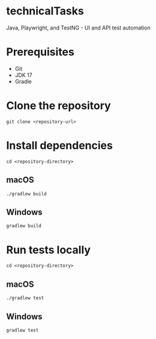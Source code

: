 # technicalTasks
Java, Playwright, and TestNG - UI and API test automation

# Prerequisites
- Git
- JDK 17
- Gradle

# Clone the repository
`git clone <repository-url>`

# Install dependencies
`cd <repository-directory>`
## macOS
`./gradlew build`
## Windows
`gradlew build`

# Run tests locally
`cd <repository-directory>`
## macOS
`./gradlew test`
## Windows
`gradlew test`
